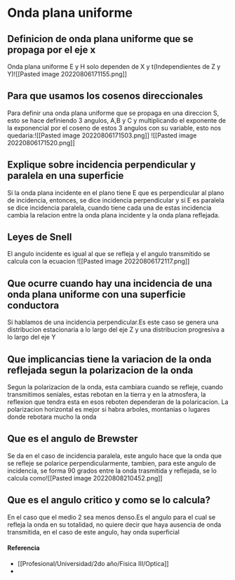 # Onda plana uniforme


## Definicion de onda plana uniforme que se propaga por el eje x 
Onda plana uniforme E y H solo dependen de X y t(Independientes de Z y Y)![[Pasted image 20220806171155.png]]



## Para que usamos los cosenos direccionales 
Para definir una onda plana uniforme que se propaga en una direccion S, esto se hace definiendo 3 angulos, A,B y C y multiplicando el exponente de la exponencial por el coseno de estos 3 angulos con su variable, esto nos quedaria:![[Pasted image 20220806171503.png]] ![[Pasted image 20220806171520.png]]



## Explique sobre incidencia perpendicular y paralela en una superficie  
Si la onda plana incidente en el plano tiene E que es perpendicular al plano de incidencia, entonces, se dice incidencia perpendicular y si E es paralela se dice incidencia paralela, cuando tiene cada una de estas incidencia cambia la relacion entre la onda plana incidente y la onda plana reflejada.



## Leyes de Snell 
El angulo incidente es igual al que se refleja y el angulo transmitido se calcula con la ecuacion ![[Pasted image 20220806172117.png]]



## Que ocurre cuando hay una incidencia de una onda plana uniforme con una superficie conductora 
Si hablamos de una incidencia perpendicular.Es este caso se genera una distribucion estacionaria a lo largo del eje Z y una distribucion progresiva a lo largo del eje Y


## Que implicancias tiene la variacion de la onda reflejada segun la polarizacion de la onda 
Segun la polarizacion de la onda, esta cambiara cuando se refleje, cuando transmitimos seniales, estas rebotan en la tierra y en la atmosfera, la reflexion que tendra esta en esos reboten dependeran de la polaricacion. La polarizacion horizontal es mejor si habra arboles, montanias o lugares donde rebotara mucho la onda




## Que es el angulo de Brewster 
Se da en el caso de incidencia paralela, este angulo hace que la onda que se refleje se polarice perpendicularmente, tambien, para este angulo de incidencia, se forma 90 grados entre la onda trasmitida y reflejada, se lo calcula como![[Pasted image 20220808210452.png]]




## Que es el angulo critico y como se lo calcula? 
En el caso que el medio 2 sea menos denso.Es el angulo para el cual se refleja la onda en su totalidad, no quiere decir que haya ausencia de onda transmitida, en el caso de este angulo, hay onda superficial



#### Referencia
- [[Profesional/Universidad/2do año/Fisica III/Optica]]
- 